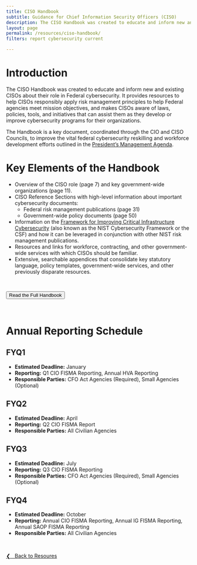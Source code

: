 ```yaml
---
title: CISO Handbook
subtitle: Guidance for Chief Information Security Officers (CISO)
description: The CISO Handbook was created to educate and inform new and existing CISOs about their role in Federal cybersecurity.
layout: page
permalink: /resources/ciso-handbook/
filters: report cybersecurity current

---
```


# Introduction
The CISO Handbook was created to educate and inform new and existing CISOs about their role in Federal cybersecurity. It provides resources to help CISOs responsibly apply risk management principles to help Federal agencies meet mission objectives, and makes CISOs aware of laws, policies, tools, and initiatives that can assist them as they develop or improve cybersecurity programs for their organizations.

The Handbook is a key document, coordinated through the CIO and CISO Councils, to improve the vital federal cybersecurity reskilling and workforce development efforts outlined in the [President’s Management Agenda](https://www.performance.gov/PMA/).

# Key Elements of the Handbook
* Overview of the CISO role (page 7) and key government-wide organizations (page 11).
* CISO Reference Sections with high-level information about important cybersecurity documents:
    * Federal risk management publications (page 31)
    * Government-wide policy documents (page 50)
* Information on the [Framework for Improving Critical Infrastructure Cybersecurity](https://nvlpubs.nist.gov/nistpubs/CSWP/NIST.CSWP.04162018.pdf) (also known as the NIST Cybersecurity Framework or the CSF) and how it can be leveraged in conjunction with other NIST risk management publications.
* Resources and links for workforce, contracting, and other government-wide services with which CISOs should be familiar.
* Extensive, searchable appendices that consolidate key statutory language, policy templates, government-wide services, and other previously disparate resources.

&nbsp;

<a href="{{ site.baseurl }}/assets/resources/CISO_Handbook.pdf"><button class="usa-button">Read the Full Handbook</button></a>

&nbsp;

# Annual Reporting Schedule
## FYQ1
* **Estimated Deadline:** January
* **Reporting:** Q1 CIO FISMA Reporting, Annual HVA Reporting
* **Responsible Parties:** CFO Act Agencies (Required), Small Agencies (Optional)

## FYQ2
* **Estimated Deadline:** April
* **Reporting:** Q2 CIO FISMA Report
* **Responsible Parties:** All Civilian Agencies

## FYQ3
* **Estimated Deadline:** July
* **Reporting:** Q3 CIO FISMA Reporting
* **Responsible Parties:** CFO Act Agencies (Required), Small Agencies (Optional)

## FYQ4
* **Estimated Deadline:** October
* **Reporting:** Annual CIO FISMA Reporting, Annual IG FISMA Reporting, Annual SAOP FISMA Reporting
* **Responsible Parties:** All Civilian Agencies

&nbsp;

<a href="{{site.baseurl}}/resources/">&#10094; &nbsp; Back to Resoures</a><br>
